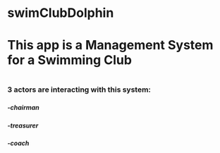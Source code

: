 # swimClubDolphin

<h1>This app is a Management System for a Swimming Club<h1>
<h3>3 actors are interacting with this system:<h3>
<h5>-chairman<h5>
<h5>-treasurer<h5>
<h5>-coach<h5>
